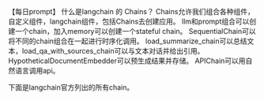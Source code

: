 【每日prompt】
什么是langchain 的 Chains？
Chains允许我们组合各种组件，自定义组件，langchain组件，包括Chains去创建应用。
llm和prompt组合可以创建一个chain，加入memory可以创建一个stateful chain。
SequentialChain可以将不同的chain组合在一起进行时序化调用。
load_summarize_chain可以总结文本，load_qa_with_sources_chain可以与文本对话并给出引用。
HypotheticalDocumentEmbedder可以预生成结果并存储。
APIChain可以用自然语言调用api。

下面是langchain官方列出的所有chain。
